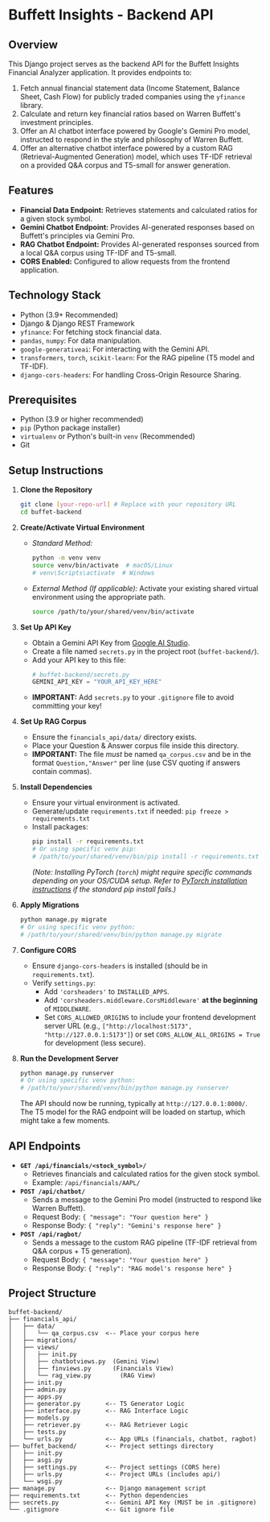# Buffett Insights - Backend API

## Overview

This Django project serves as the backend API for the Buffett Insights Financial Analyzer application. It provides endpoints to:

1.  Fetch annual financial statement data (Income Statement, Balance Sheet, Cash Flow) for publicly traded companies using the `yfinance` library.
2.  Calculate and return key financial ratios based on Warren Buffett's investment principles.
3.  Offer an AI chatbot interface powered by Google's Gemini Pro model, instructed to respond in the style and philosophy of Warren Buffett.
4.  Offer an alternative chatbot interface powered by a custom RAG (Retrieval-Augmented Generation) model, which uses TF-IDF retrieval on a provided Q&A corpus and T5-small for answer generation.

## Features

- **Financial Data Endpoint:** Retrieves statements and calculated ratios for a given stock symbol.
- **Gemini Chatbot Endpoint:** Provides AI-generated responses based on Buffett's principles via Gemini Pro.
- **RAG Chatbot Endpoint:** Provides AI-generated responses sourced from a local Q&A corpus using TF-IDF and T5-small.
- **CORS Enabled:** Configured to allow requests from the frontend application.

## Technology Stack

- Python (3.9+ Recommended)
- Django & Django REST Framework
- `yfinance`: For fetching stock financial data.
- `pandas`, `numpy`: For data manipulation.
- `google-generativeai`: For interacting with the Gemini API.
- `transformers`, `torch`, `scikit-learn`: For the RAG pipeline (T5 model and TF-IDF).
- `django-cors-headers`: For handling Cross-Origin Resource Sharing.

## Prerequisites

- Python (3.9 or higher recommended)
- `pip` (Python package installer)
- `virtualenv` or Python's built-in `venv` (Recommended)
- Git

## Setup Instructions

1.  **Clone the Repository**

    ```bash
    git clone [your-repo-url] # Replace with your repository URL
    cd buffet-backend
    ```

2.  **Create/Activate Virtual Environment**

    - _Standard Method:_
      ```bash
      python -m venv venv
      source venv/bin/activate  # macOS/Linux
      # venv\Scripts\activate  # Windows
      ```
    - _External Method (If applicable):_
      Activate your existing shared virtual environment using the appropriate path.
      ```bash
      source /path/to/your/shared/venv/bin/activate
      ```

3.  **Set Up API Key**

    - Obtain a Gemini API Key from [Google AI Studio](https://aistudio.google.com/).
    - Create a file named `secrets.py` in the project root (`buffet-backend/`).
    - Add your API key to this file:
      ```python
      # buffet-backend/secrets.py
      GEMINI_API_KEY = "YOUR_API_KEY_HERE"
      ```
    - **IMPORTANT:** Add `secrets.py` to your `.gitignore` file to avoid committing your key!

4.  **Set Up RAG Corpus**

    - Ensure the `financials_api/data/` directory exists.
    - Place your Question & Answer corpus file inside this directory.
    - **IMPORTANT:** The file _must_ be named `qa_corpus.csv` and be in the format `Question,"Answer"` per line (use CSV quoting if answers contain commas).

5.  **Install Dependencies**

    - Ensure your virtual environment is activated.
    - Generate/update `requirements.txt` if needed: `pip freeze > requirements.txt`
    - Install packages:
      ```bash
      pip install -r requirements.txt
      # Or using specific venv pip:
      # /path/to/your/shared/venv/bin/pip install -r requirements.txt
      ```
      _(Note: Installing PyTorch (`torch`) might require specific commands depending on your OS/CUDA setup. Refer to [PyTorch installation instructions](https://pytorch.org/get-started/locally/) if the standard pip install fails.)_

6.  **Apply Migrations**

    ```bash
    python manage.py migrate
    # Or using specific venv python:
    # /path/to/your/shared/venv/bin/python manage.py migrate
    ```

7.  **Configure CORS**

    - Ensure `django-cors-headers` is installed (should be in `requirements.txt`).
    - Verify `settings.py`:
      - Add `'corsheaders'` to `INSTALLED_APPS`.
      - Add `'corsheaders.middleware.CorsMiddleware'` **at the beginning** of `MIDDLEWARE`.
      - Set `CORS_ALLOWED_ORIGINS` to include your frontend development server URL (e.g., `["http://localhost:5173", "http://127.0.0.1:5173"]`) or set `CORS_ALLOW_ALL_ORIGINS = True` for development (less secure).

8.  **Run the Development Server**
    ```bash
    python manage.py runserver
    # Or using specific venv python:
    # /path/to/your/shared/venv/bin/python manage.py runserver
    ```
    The API should now be running, typically at `http://127.0.0.1:8000/`. The T5 model for the RAG endpoint will be loaded on startup, which might take a few moments.

## API Endpoints

- **`GET /api/financials/<stock_symbol>/`**
  - Retrieves financials and calculated ratios for the given stock symbol.
  - Example: `/api/financials/AAPL/`
- **`POST /api/chatbot/`**
  - Sends a message to the Gemini Pro model (instructed to respond like Warren Buffett).
  - Request Body: `{ "message": "Your question here" }`
  - Response Body: `{ "reply": "Gemini's response here" }`
- **`POST /api/ragbot/`**
  - Sends a message to the custom RAG pipeline (TF-IDF retrieval from Q&A corpus + T5 generation).
  - Request Body: `{ "message": "Your question here" }`
  - Response Body: `{ "reply": "RAG model's response here" }`

## Project Structure

```text
buffet-backend/
├── financials_api/
│   ├── data/
│   │   └── qa_corpus.csv  <-- Place your corpus here
│   ├── migrations/
│   ├── views/
│   │   ├── init.py
│   │   ├── chatbotviews.py  (Gemini View)
│   │   ├── finviews.py      (Financials View)
│   │   └── rag_view.py        (RAG View)
│   ├── init.py
│   ├── admin.py
│   ├── apps.py
│   ├── generator.py       <-- T5 Generator Logic
│   ├── interface.py       <-- RAG Interface Logic
│   ├── models.py
│   ├── retriever.py       <-- RAG Retriever Logic
│   ├── tests.py
│   └── urls.py            <-- App URLs (financials, chatbot, ragbot)
├── buffet_backend/        <-- Project settings directory
│   ├── init.py
│   ├── asgi.py
│   ├── settings.py        <-- Project settings (CORS here)
│   ├── urls.py            <-- Project URLs (includes api/)
│   └── wsgi.py
├── manage.py              <-- Django management script
├── requirements.txt       <-- Python dependencies
├── secrets.py             <-- Gemini API Key (MUST be in .gitignore)
└── .gitignore             <-- Git ignore file

```
